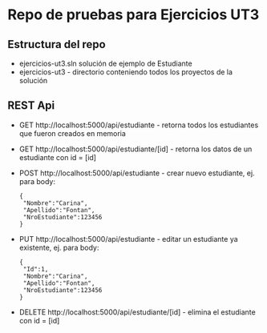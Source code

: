 # Repo de pruebas para Ejercicios UT3

## Estructura del repo
  - ejercicios-ut3.sln solución de ejemplo de Estudiante
  - ejercicios-ut3 - directorio conteniendo todos los proyectos de la solución


## REST Api

- GET http://localhost:5000/api/estudiante - retorna todos los estudiantes que fueron creados en memoria
- GET http://localhost:5000/api/estudiante/[id] - retorna los datos de un estudiante con id = [id]

- POST http://localhost:5000/api/estudiante - crear nuevo estudiante, ej. para body:
  
  ```
  {
   "Nombre":"Carina",
   "Apellido":"Fontan",
   "NroEstudiante":123456
  }
  ```
 - PUT http://localhost:5000/api/estudiante - editar un estudiante ya existente, ej. para body:
  
    ```
    {
     "Id":1,
     "Nombre":"Carina",
     "Apellido":"Fontan",
     "NroEstudiante":123456
    }
    ```
  - DELETE http://localhost:5000/api/estudiante/[id] - elimina el estudiante con id = [id]

